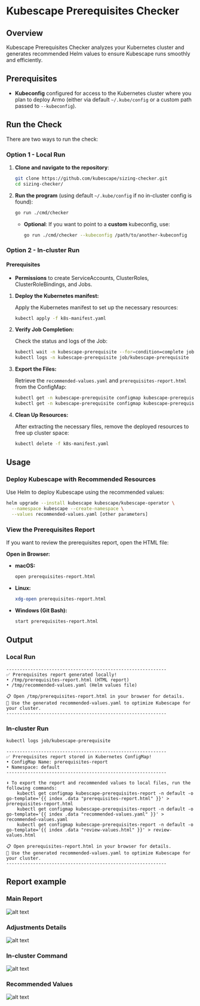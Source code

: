 # Kubescape Prerequisites Checker

## Overview

Kubescape Prerequisites Checker analyzes your Kubernetes cluster and generates recommended Helm values to ensure Kubescape runs smoothly and efficiently.

## Prerequisites

- **Kubeconfig** configured for access to the Kubernetes cluster where you plan to deploy Armo (either via default `~/.kube/config` or a custom path passed to `--kubeconfig`).

## Run the Check

There are two ways to run the check:

### Option 1 - Local Run

1. **Clone and navigate to the repository**:
   ```sh
   git clone https://github.com/kubescape/sizing-checker.git
   cd sizing-checker/
   ```
2. **Run the program** (using default `~/.kube/config` if no in-cluster config is found):
   ```sh
   go run ./cmd/checker
   ```
   - **Optional**: If you want to point to a **custom** kubeconfig, use:
     ```sh
     go run ./cmd/checker --kubeconfig /path/to/another-kubeconfig
     ```

### Option 2 - In-cluster Run

#### Prerequisites

- **Permissions** to create ServiceAccounts, ClusterRoles, ClusterRoleBindings, and Jobs.

1. **Deploy the Kubernetes manifest:**

   Apply the Kubernetes manifest to set up the necessary resources:

   ```sh
   kubectl apply -f k8s-manifest.yaml
   ```

2. **Verify Job Completion:**

   Check the status and logs of the Job:

   ```sh
   kubectl wait -n kubescape-prerequisite --for=condition=complete job/kubescape-prerequisite --timeout=60s
   kubectl logs -n kubescape-prerequisite job/kubescape-prerequisite
   ```

3. **Export the Files:**

   Retrieve the `recommended-values.yaml` and `prerequisites-report.html` from the ConfigMap:

   ```sh
   kubectl get -n kubescape-prerequisite configmap kubescape-prerequisites-report -n default -o go-template='{{ index .data "recommended-values.yaml" }}' > recommended-values.yaml
   kubectl get -n kubescape-prerequisite configmap kubescape-prerequisites-report -n default -o go-template='{{ index .data "prerequisites-report.html" }}' > prerequisites-report.html
   ```

4. **Clean Up Resources:**

   After extracting the necessary files, remove the deployed resources to free up cluster space:
   ```sh
   kubectl delete -f k8s-manifest.yaml
   ```

## Usage

### Deploy Kubescape with Recommended Resources

Use Helm to deploy Kubescape using the recommended values:

```sh
helm upgrade --install kubescape kubescape/kubescape-operator \
  --namespace kubescape --create-namespace \
  --values recommended-values.yaml [other parameters]
```

### View the Prerequisites Report

If you want to review the prerequisites report, open the HTML file:

**Open in Browser:**

- **macOS:**
    ```sh
    open prerequisites-report.html
    ```
- **Linux:**
    ```sh
    xdg-open prerequisites-report.html
    ```
- **Windows (Git Bash):**
    ```sh
    start prerequisites-report.html
    ```

## Output

### Local Run
```plaintext
------------------------------------------------------------
✅ Prerequisites report generated locally!
• /tmp/prerequisites-report.html (HTML report)
• /tmp/recommended-values.yaml (Helm values file)

📋 Open /tmp/prerequisites-report.html in your browser for details.
🚀 Use the generated recommended-values.yaml to optimize Kubescape for your cluster.
------------------------------------------------------------
```

### In-cluster Run
```sh
kubectl logs job/kubescape-prerequisite
```
```plaintext
------------------------------------------------------------
✅ Prerequisites report stored in Kubernetes ConfigMap!
• ConfigMap Name: prerequisites-report
• Namespace: default
------------------------------------------------------------

⬇️ To export the report and recommended values to local files, run the following commands:
    kubectl get configmap kubescape-prerequisites-report -n default -o go-template='{{ index .data "prerequisites-report.html" }}' > prerequisites-report.html
    kubectl get configmap kubescape-prerequisites-report -n default -o go-template='{{ index .data "recommended-values.yaml" }}' > recommended-values.yaml
    kubectl get configmap kubescape-prerequisites-report -n default -o go-template='{{ index .data "review-values.html" }}' > review-values.html

📋 Open prerequisites-report.html in your browser for details.
🚀 Use the generated recommended-values.yaml to optimize Kubescape for your cluster.
------------------------------------------------------------
```

## Report example

### Main Report
![alt text](screenshots/Report-example.png)

### Adjustments Details
![alt text](screenshots/adjustments-details.png)

### In-cluster Command
![alt text](screenshots/in-cluster-command.png)

### Recommended Values
![alt text](screenshots/recommended-values.png)
